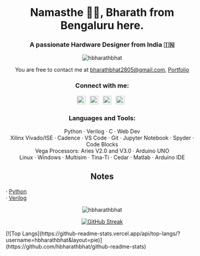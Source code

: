 <h1 align="center">Namasthe 🙏🏽, Bharath from Bengaluru here.</h1>
<h3 align="center">A passionate Hardware Designer from India 🇮🇳</h3>

<p align="center"> <img src="https://komarev.com/ghpvc/?username=hbharathbhat&label=Profile%20views&color=0e75b6&style=flat" alt="hbharathbhat" /> </p>

<!--- 🌱 I’m currently learning **C++**

- 👨‍💻 Have a look at my [Portfolio](https://hbharathbhat.github.io/Portfolio/)

- 💬 Ask me about **Verilog, HTML5, CSS, Python, C, C++**

- 📫 Wanna say Hi? **bharathbhat2805@gmail.com**-->
<p align="center">You are free to contact me at <a href="mailto:bharathbhat2805@gmail.com">bharathbhat2805@gmail.com</a>, <a href="https://hbharathbhat.github.io/Portfolio">Portfolio</a> </p>


<h3 align="center">Connect with me:</h3>
<p align="center" style="color=white">
<!-- <a href="https://www.linkedin.com/in/hbharathbhat" target="blank"><img align="center" src="https://raw.githubusercontent.com/rahuldkjain/github-profile-readme-generator/master/src/images/icons/Social/linked-in-alt.svg" alt="https://www.linkedin.com/in/hbharathbhat" height="30" width="40" /></a> -->
<!--   <a href="https://twitter.com/hbharathbhat">
  <img alt="H Bharath Bhat| Twitter" width="22px" src="https://cdn.jsdelivr.net/npm/simple-icons@v3/icons/twitter.svg"/></a>&nbsp;&nbsp; -->
<a href="https://www.linkedin.com/in/hbharathbhat/">
  <img alt="Linkedin" width="22px" src="https://cdn.jsdelivr.net/npm/simple-icons@v3/icons/linkedin.svg"/></a>&nbsp;&nbsp;
<a href="https://t.me/hbharathbhat">
  <img alt="Telegram" width="22px" src="https://cdn.jsdelivr.net/npm/simple-icons@v3/icons/telegram.svg"/></a>&nbsp;&nbsp;
<a href="https://www.instagram.com/hbharathbhat/">
  <img alt="Instagram" width="22px" src="https://cdn.jsdelivr.net/npm/simple-icons@v3/icons/instagram.svg"/></a>&nbsp;&nbsp;
<!-- <a href="https://www.reddit.com/user/">
  <img align="left" alt=" Reddit" width="22px" src="https://cdn.jsdelivr.net/npm/simple-icons@v3/icons/reddit.svg" />
</a> -->
<a href="https://leetcode.com/hbharathbhat/">
  <img width="22px" src="https://cdn.jsdelivr.net/npm/simple-icons@v3/icons/leetcode.svg"/></a>&nbsp;&nbsp;
<!-- <a href="https://www.codechef.com/users/">
  <img align="left" alt=" Codechef" width="22px" src="https://cdn.jsdelivr.net/npm/simple-icons@v3/icons/codechef.svg" />
</a> -->
</p>

<h3 align="center">Languages and Tools:</h3>
<p align="center">Python · Verilog · C · Web Dev<br>Xilinx Vivado/ISE · Cadence · VS Code · Git · Jupyter Notebook · Spyder · Code Blocks<br>Vega Processors: Aries V2.0 and V3.0 · Arduino UNO<br>Linux · Windows · Multisim · Tina-Ti · Cedar · Matlab · Arduino IDE</p>
<p align="center"><h2 align="center">Notes</h2>· <a href="https://hbharathbhat.github.io/python">Python</a><br>· <a href="https://hbharathbhat.github.io/verilog">Verilog</a><br></p>


<p align="center"><img align="center" src="https://github-readme-stats.vercel.app/api/top-langs?username=hbharathbhat&show_icons=true&locale=en&layout=compact" alt="hbharathbhat"/></p>

<!--<p align="center"><img src="https://github-readme-stats.vercel.app/api?username=hbharathbhat&show_icons=true&locale=en" alt="hbharathbhat"/></p>-->

<p align="center"><a href="https://git.io/streak-stats"><img src="https://github-readme-streak-stats.herokuapp.com?user=hbharathbhat&theme=meta-light&border_radius=5.5&date_format=j%20M%5B%20Y%5D&card_width=500" alt="GitHub Streak" /></a></p>
<p>
[![Top Langs](https://github-readme-stats.vercel.app/api/top-langs/?username=hbharathbhat&layout=pie)](https://github.com/hbharathbhat/github-readme-stats)</p>


     
